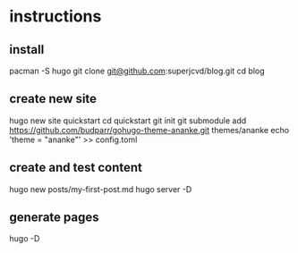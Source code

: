 # instructions

## install
pacman -S hugo
git clone git@github.com:superjcvd/blog.git
cd blog

## create new site
hugo new site quickstart
cd quickstart
git init
git submodule add https://github.com/budparr/gohugo-theme-ananke.git themes/ananke
echo 'theme = "ananke"' >> config.toml

## create and test content
hugo new posts/my-first-post.md
hugo server -D

## generate pages
hugo -D